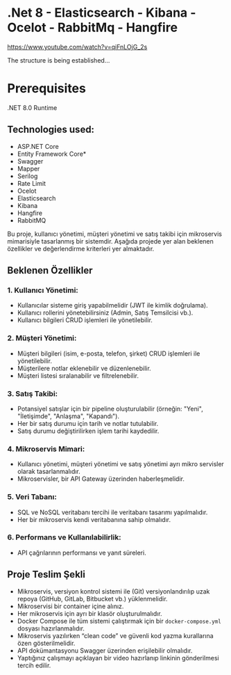 # .Net 8 - Elasticsearch - Kibana - Ocelot - RabbitMq - Hangfire

https://www.youtube.com/watch?v=qiFnLOjG_2s

The structure is being established...
# Prerequisites
.NET 8.0 Runtime


  ## Technologies used:

* ASP.NET Core
* Entity Framework Core*
* Swagger
* Mapper
* Serilog
* Rate Limit
* Ocelot
* Elasticsearch
* Kibana
* Hangfire
* RabbitMQ

Bu proje, kullanıcı yönetimi, müşteri yönetimi ve satış takibi için mikroservis mimarisiyle tasarlanmış bir sistemdir. Aşağıda projede yer alan beklenen özellikler ve değerlendirme kriterleri yer almaktadır.

## Beklenen Özellikler

### 1. Kullanıcı Yönetimi:
- Kullanıcılar sisteme giriş yapabilmelidir (JWT ile kimlik doğrulama).
- Kullanıcı rollerini yönetebilirsiniz (Admin, Satış Temsilcisi vb.).
- Kullanıcı bilgileri CRUD işlemleri ile yönetilebilir.

### 2. Müşteri Yönetimi:
- Müşteri bilgileri (isim, e-posta, telefon, şirket) CRUD işlemleri ile yönetilebilir.
- Müşterilere notlar eklenebilir ve düzenlenebilir.
- Müşteri listesi sıralanabilir ve filtrelenebilir.

### 3. Satış Takibi:
- Potansiyel satışlar için bir pipeline oluşturulabilir (örneğin: "Yeni", "İletişimde", "Anlaşma", "Kapandı").
- Her bir satış durumu için tarih ve notlar tutulabilir.
- Satış durumu değiştirilirken işlem tarihi kaydedilir.

### 4. Mikroservis Mimari:
- Kullanıcı yönetimi, müşteri yönetimi ve satış yönetimi ayrı mikro servisler olarak tasarlanmalıdır.
- Mikroservisler, bir API Gateway üzerinden haberleşmelidir.

### 5. Veri Tabanı:
- SQL ve NoSQL veritabanı tercihi ile veritabanı tasarımı yapılmalıdır.
- Her bir mikroservis kendi veritabanına sahip olmalıdır.

### 6. Performans ve Kullanılabilirlik:
- API çağrılarının performansı ve yanıt süreleri.

## Proje Teslim Şekli

- Mikroservis, versiyon kontrol sistemi ile (Git) versiyonlandırılıp uzak repoya (GitHub, GitLab, Bitbucket vb.) yüklenmelidir.
- Mikroservisi bir container içine alınız.
- Her mikroservis için ayrı bir klasör oluşturulmalıdır.
- Docker Compose ile tüm sistemi çalıştırmak için bir `docker-compose.yml` dosyası hazırlanmalıdır.
- Mikroservis yazılırken “clean code” ve güvenli kod yazma kurallarına özen gösterilmelidir.
- API dokümantasyonu Swagger üzerinden erişilebilir olmalıdır.
- Yaptığınız çalışmayı açıklayan bir video hazırlanıp linkinin gönderilmesi tercih edilir.
